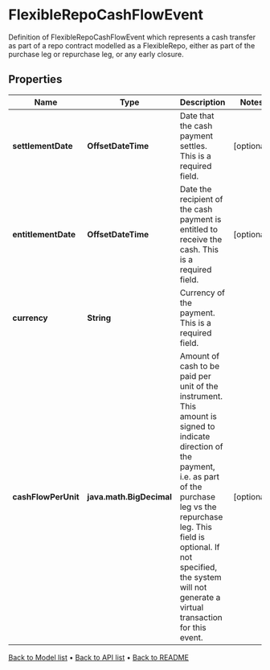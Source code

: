 

# FlexibleRepoCashFlowEvent

Definition of FlexibleRepoCashFlowEvent which represents a cash transfer as part of a repo contract modelled  as a FlexibleRepo, either as part of the purchase leg or repurchase leg, or any early closure.

## Properties

| Name | Type | Description | Notes |
|------------ | ------------- | ------------- | -------------|
|**settlementDate** | **OffsetDateTime** | Date that the cash payment settles. This is a required field. |  [optional] |
|**entitlementDate** | **OffsetDateTime** | Date the recipient of the cash payment is entitled to receive the cash. This is a required field. |  [optional] |
|**currency** | **String** | Currency of the payment. This is a required field. |  |
|**cashFlowPerUnit** | **java.math.BigDecimal** | Amount of cash to be paid per unit of the instrument.  This amount is signed to indicate direction of the payment, i.e. as part of the purchase leg vs the repurchase leg.  This field is optional. If not specified, the system will not generate a virtual transaction for this event. |  [optional] |



[Back to Model list](../README.md#documentation-for-models) &#8226; [Back to API list](../README.md#documentation-for-api-endpoints) &#8226; [Back to README](../README.md)


